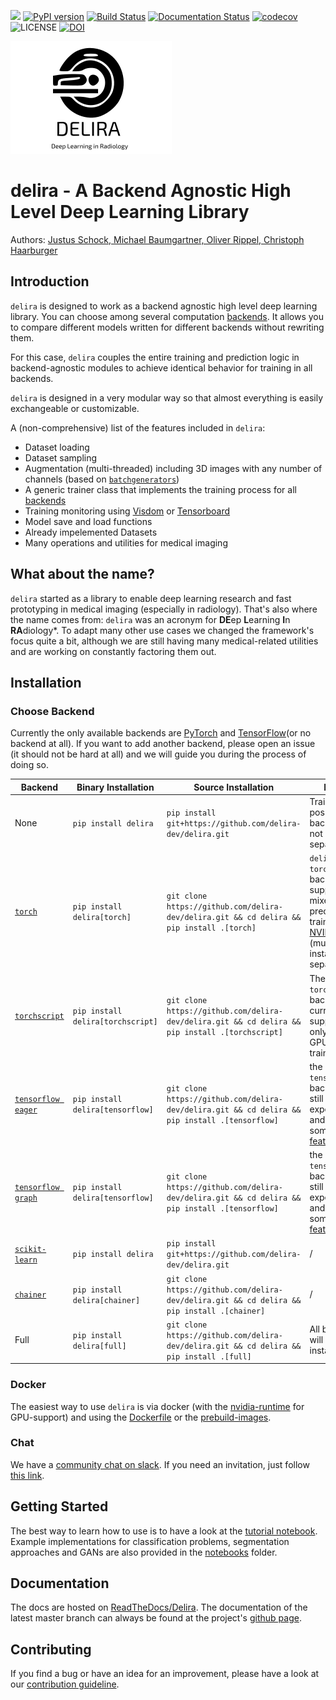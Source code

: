 [<img src="https://img.shields.io/badge/chat-slack%20channel-75BBC4.svg">](https://join.slack.com/t/deliradev/shared_invite/enQtNjI1MjA4MjQzMzQ2LTUzNTQ0MjQyNjJjNzgyODczY2Y1YjYxNjA3ZmQ0MGFhODhkYzQ4M2RjMGM1YWM3YWU5MDM0ZjdiNTQ4MmQ0ZDk)
[![PyPI version](https://badge.fury.io/py/delira.svg)](https://badge.fury.io/py/delira) [![Build Status](https://travis-ci.com/delira-dev/delira.svg?branch=master)](https://travis-ci.com/delira-dev/delira) [![Documentation Status](https://readthedocs.org/projects/delira/badge/?version=master)](https://delira.readthedocs.io/en/master/?badge=master) [![codecov](https://codecov.io/gh/justusschock/delira/branch/master/graph/badge.svg)](https://codecov.io/gh/delira-dev/delira)
![LICENSE](https://img.shields.io/github/license/delira-dev/delira.svg) [![DOI](http://joss.theoj.org/papers/10.21105/joss.01488/status.svg)](https://doi.org/10.21105/joss.01488)

![logo](docs/_static/logo/delira.svg "delira - A Backend Agnostic High Level Deep Learning Library")

# delira - A Backend Agnostic High Level Deep Learning Library
Authors: [Justus Schock, Michael Baumgartner, Oliver Rippel, Christoph Haarburger](AUTHORS.rst)

## Introduction
`delira` is designed to work as a backend agnostic high level deep learning library. You can choose among several computation [backends](#choose-backend).
It allows you to compare different models written for different backends without rewriting them.

For this case, `delira` couples the entire training and prediction logic in backend-agnostic modules to achieve identical behavior for training in all backends.

`delira` is designed in a very modular way so that almost everything is easily exchangeable or customizable.

A (non-comprehensive) list of the features included in `delira`:
* Dataset loading
* Dataset sampling
* Augmentation (multi-threaded) including 3D images with any number of channels (based on [`batchgenerators`](https://github.com/MIC-DKFZ/batchgenerators))
* A generic trainer class that implements the training process for all [backends](#choose-backend)
* Training monitoring using [Visdom](https://github.com/facebookresearch/visdom) or [Tensorboard](https://www.tensorflow.org/guide/summaries_and_tensorboard)
* Model save and load functions
* Already impelemented Datasets
* Many operations and utilities for medical imaging

## What about the name?
`delira` started as a library to enable deep learning research and fast prototyping in medical imaging (especially in radiology). 
That's also where the name comes from: `delira` was an acronym for **DE**ep **L**earning **I**n **RA**diology*. 
To adapt many other use cases we changed the framework's focus quite a bit, although we are still having many medical-related utilities 
and are working on constantly factoring them out.


## Installation

### Choose Backend

Currently the only available backends are [PyTorch](https://pytorch.org) and [TensorFlow](https://tensorflow.org)(or no backend at all). If you want to add another backend, please open an issue (it should not be hard at all) and we will guide you during the process of doing so.


| Backend                                                   | Binary Installation               | Source Installation                                                                               | Notes                                                                                                                                                 |
|-----------------------------------------------------------|-----------------------------------|---------------------------------------------------------------------------------------------------|-------------------------------------------------------------------------------------------------------------------------------------------------------|
| None                                                      | `pip install delira`              | `pip install git+https://github.com/delira-dev/delira.git`                                      | Training not possible if backend is not installed separately                                                                                          |
| [`torch`](https://pytorch.org)                            | `pip install delira[torch]`       | `git clone https://github.com/delira-dev/delira.git && cd delira && pip install .[torch]`       | `delira` with `torch` backend supports mixed-precision training via [NVIDIA/apex](https://github.com/NVIDIA/apex.git) (must be installed separately). |
| [`torchscript`](https://pytorch.org/docs/stable/jit.html) | `pip install delira[torchscript]` | `git clone https://github.com/delira-dev/delira.git && cd delira && pip install .[torchscript]` | The `torchscript` backend currently supports only single-GPU-training                                                                                 |
| [`tensorflow eager`](https://www.tensorflow.org/)         | `pip install delira[tensorflow]`  | `git clone https://github.com/delira-dev/delira.git && cd delira && pip install .[tensorflow]`  | the `tensorflow` backend is still very experimental and lacks some [features](https://github.com/delira-dev/delira/issues/47)                       |
| [`tensorflow graph`](https://www.tensorflow.org/)         | `pip install delira[tensorflow]`  | `git clone https://github.com/delira-dev/delira.git && cd delira && pip install .[tensorflow]`  | the `tensorflow` backend is still very experimental and lacks some [features](https://github.com/delira-dev/delira/issues/47)                       |
| [`scikit-learn`](https://scikit-learn.org/stable/)        | `pip install delira`              | `pip install git+https://github.com/delira-dev/delira.git`                                      | /                                                                                                                                                     |
| [`chainer`](https://chainer.org/)                         | `pip install delira[chainer]`     | `git clone https://github.com/delira-dev/delira.git && cd delira && pip install .[chainer]`     | /
| Full                                                      | `pip install delira[full]`        | `git clone https://github.com/delira-dev/delira.git && cd delira && pip install .[full]`        | All backends will be installed.                                                                                                                       |

### Docker
The easiest way to use `delira` is via docker (with the [nvidia-runtime](https://github.com/NVIDIA/nvidia-docker) for GPU-support) and using the [Dockerfile](docker/Dockerfile) or the [prebuild-images](https://cloud.docker.com/u/justusschock/repository/docker/justusschock/delira).

### Chat
We have a [community chat on slack](https://deliradev.slack.com). If you need an invitation, just follow [this link](https://join.slack.com/t/deliradev/shared_invite/enQtNjI1MjA4MjQzMzQ2LTUzNTQ0MjQyNjJjNzgyODczY2Y1YjYxNjA3ZmQ0MGFhODhkYzQ4M2RjMGM1YWM3YWU5MDM0ZjdiNTQ4MmQ0ZDk).

## Getting Started
The best way to learn how to use is to have a look at the [tutorial notebook](notebooks/tutorial_delira.ipynb).
Example implementations for classification problems, segmentation approaches and GANs are also provided in the [notebooks](notebooks) folder.

## Documentation
The docs are hosted on [ReadTheDocs/Delira](https://delira.rtfd.io).
The documentation of the latest master branch can always be found at the project's [github page](https://delira-dev.github.io/delira/).

## Contributing
If you find a bug or have an idea for an improvement, please have a look at our [contribution guideline](CONTRIBUTING.md).
